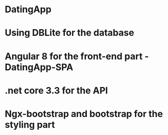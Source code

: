 # DatingApp
# Using DBLite for the database
# Angular 8  for the front-end part  - DatingApp-SPA
# .net core 3.3 for the API
# Ngx-bootstrap and bootstrap for the styling part

